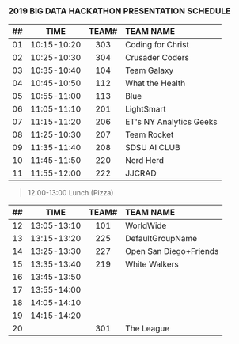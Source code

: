 ### 2019 BIG DATA HACKATHON PRESENTATION SCHEDULE

| ## |    TIME       | TEAM# |         TEAM NAME         |
| -- | :-----------: | :---: | :------------------------ |
| 01 |  10:15-10:20  |  303  |  Coding for Christ        |
| 02 |  10:25-10:30  |  304  |  Crusader Coders          |
| 03 |  10:35-10:40  |  104  |  Team Galaxy              |
| 04 |  10:45-10:50  |  112  |  What the Health          |
| 05 |  10:55-11:00  |  113  |  Blue                     |
| 06 |  11:05-11:10  |  201  |  LightSmart               |
| 07 |  11:15-11:20  |  206  |  ET's NY Analytics Geeks  |
| 08 |  11:25-10:30  |  207  |  Team Rocket              |
| 09 |  11:35-11:40  |  208  |  SDSU AI CLUB             |
| 10 |  11:45-11:50  |  220  |  Nerd Herd                |
| 11 |  11:55-12:00  |  222  |  JJCRAD                   |

> 12:00-13:00 Lunch (Pizza)

| ## |    TIME       | TEAM# |         TEAM NAME         |
| -- | :-----------: | :---: | :------------------------ |
| 12 |  13:05-13:10  |  101  |  WorldWide                |
| 13 |  13:15-13:20  |  225  |  DefaultGroupName         |
| 14 |  13:25-13:30  |  227  |  Open San Diego+Friends   |
| 15 |  13:35-13:40  |  219  |  White Walkers            |
| 16 |  13:45-13:50  |       |                           |
| 17 |  13:55-14:00  |       |                           |
| 18 |  14:05-14:10  |       |                           |
| 19 |  14:15-14:20  |       |                           |
| 20 |               |  301  |  The League               |

